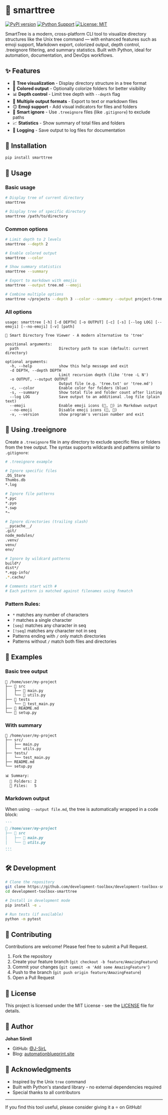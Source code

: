 # 🌳 smarttree

[![PyPI version](https://badge.fury.io/py/smarttree.svg)](https://badge.fury.io/py/smarttree)
[![Python Support](https://img.shields.io/pypi/pyversions/smarttree.svg)](https://pypi.org/project/smarttree/)
[![License: MIT](https://img.shields.io/badge/License-MIT-yellow.svg)](https://opensource.org/licenses/MIT)

SmartTree is a modern, cross-platform CLI tool to visualize directory structures like the Unix tree command — with enhanced features such as emoji support, Markdown export, colorized output, depth control, .treeignore filtering, and summary statistics. Built with Python, ideal for automation, documentation, and DevOps workflows.

## ✨ Features

- 📁 **Tree visualization** - Display directory structure in a tree format
- 🎨 **Colored output** - Optionally colorize folders for better visibility
- 📊 **Depth control** - Limit tree depth with `--depth` flag
- 📝 **Multiple output formats** - Export to text or markdown files
- 😊 **Emoji support** - Add visual indicators for files and folders
- 🚫 **Smart ignore** - Use `.treeignore` files (like `.gitignore`) to exclude paths
- 📈 **Statistics** - Show summary of total files and folders
- 📜 **Logging** - Save output to log files for documentation

## 🚀 Installation

```bash
pip install smarttree
```

## 📖 Usage

### Basic usage

```bash
# Display tree of current directory
smarttree

# Display tree of specific directory
smarttree /path/to/directory
```

### Common options

```bash
# Limit depth to 2 levels
smarttree --depth 2

# Enable colored output
smarttree --color

# Show summary statistics
smarttree --summary

# Export to markdown with emojis
smarttree --output tree.md --emoji

# Combine multiple options
smarttree ~/projects --depth 3 --color --summary --output project-tree.md
```

### All options

```
usage: smarttree [-h] [-d DEPTH] [-o OUTPUT] [-c] [-s] [--log LOG] [--emoji] [--no-emoji] [-v] [path]

🌳 Smart Directory Tree Viewer - A modern alternative to 'tree'

positional arguments:
  path                  Directory path to scan (default: current directory)

optional arguments:
  -h, --help            show this help message and exit
  -d DEPTH, --depth DEPTH
                        Limit recursion depth (like 'tree -L N')
  -o OUTPUT, --output OUTPUT
                        Output file (e.g. 'tree.txt' or 'tree.md')
  -c, --color           Enable color for folders (blue)
  -s, --summary         Show total file and folder count after listing
  --log LOG             Save output to an additional .log file (plain text)
  --emoji               Enable emoji icons (📁, 📄) in Markdown output
  --no-emoji            Disable emoji icons (📁, 📄)
  -v, --version         show program's version number and exit
```

## 🚫 Using .treeignore

Create a `.treeignore` file in any directory to exclude specific files or folders from the tree output. The syntax supports wildcards and patterns similar to `.gitignore`:

```bash
# .treeignore example

# Ignore specific files
.DS_Store
Thumbs.db
*.log

# Ignore file patterns
*.pyc
*.pyo
*.swp
*~

# Ignore directories (trailing slash)
__pycache__/
.git/
node_modules/
.venv/
venv/
env/

# Ignore by wildcard patterns
build*/
dist*/
*.egg-info/
.*.cache/

# Comments start with #
# Each pattern is matched against filenames using fnmatch
```

### Pattern Rules:
- `*` matches any number of characters
- `?` matches a single character
- `[seq]` matches any character in seq
- `[!seq]` matches any character not in seq
- Patterns ending with `/` only match directories
- Patterns without `/` match both files and directories

## 📸 Examples

### Basic tree output
```
📂 /home/user/my-project
├── 📁 src
│   ├── 📄 main.py
│   └── 📄 utils.py
├── 📁 tests
│   └── 📄 test_main.py
├── 📄 README.md
└── 📄 setup.py
```

### With summary
```
📂 /home/user/my-project
├── src/
│   ├── main.py
│   └── utils.py
├── tests/
│   └── test_main.py
├── README.md
└── setup.py

📊 Summary:
  📁 Folders: 2
  📄 Files:   5
```

### Markdown output
When using `--output file.md`, the tree is automatically wrapped in a code block:

````markdown
```
📂 /home/user/my-project
├── 📁 src
│   ├── 📄 main.py
│   └── 📄 utils.py
...
```
````

## 🛠️ Development

```bash
# Clone the repository
git clone https://github.com/development-toolbox/development-toolbox-smarttree.git
cd development-toolbox-smarttree

# Install in development mode
pip install -e .

# Run tests (if available)
python -m pytest
```

## 🤝 Contributing

Contributions are welcome! Please feel free to submit a Pull Request.

1. Fork the repository
2. Create your feature branch (`git checkout -b feature/AmazingFeature`)
3. Commit your changes (`git commit -m 'Add some AmazingFeature'`)
4. Push to the branch (`git push origin feature/AmazingFeature`)
5. Open a Pull Request

## 📄 License

This project is licensed under the MIT License - see the [LICENSE](LICENSE) file for details.

## 👤 Author

**Johan Sörell**

- GitHub: [@J-SirL](https://github.com/J-SirL)
- Blog: [automationblueprint.site](https://automationblueprint.site)

## 🙏 Acknowledgments

- Inspired by the Unix `tree` command
- Built with Python's standard library - no external dependencies required
- Special thanks to all contributors

---

If you find this tool useful, please consider giving it a ⭐ on GitHub!